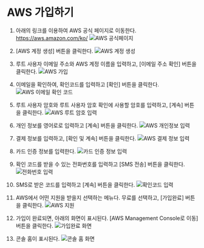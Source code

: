 # AWS 가입하기

1. 아래의 링크를 이용하여 AWS 공식 페이지로 이동한다.
    https://aws.amazon.com/ko/
    ![AWS 공식페이지](../../images/4/1-1.png)

2. [AWS 계정 생성] 버튼을 클릭한다.
   ![AWS 계정 생성](../../images/4/1-2.png)

3. 루트 사용자 이메일 주소와 AWS 계정 이름을 입력하고, [이메일 주소 확인] 버튼을 클릭한다.
   ![AWS 가입](../../images/4/1-3.png)

4. 이메일을 확인하여, 확인코드를 입력하고 [확인] 버튼을 클릭한다.
   ![AWS 이메일 확인 코드](../../images/4/1-4.png)

5. 루트 사용자 암호와 루트 사용자 암호 확인에 사용할 암호를 입력하고, [계속] 버튼을 클릭한다.
   ![AWS 루트 암호 입력](../../images/4/1-5.png)

6. 개인 정보를 영어로로 입력하고 [계속] 버튼을 클릭한다.
   ![AWS 개인정보 입력](../../images/4/1-6.png)

7. 결제 정보를 입력하고, [확인 및 계속] 버튼을 클릭한다.
   ![AWS 결제 정보 입력](../../images/4/1-7.png)

8. 카드 인증 정보를 입력한다.
   ![카드 인증 정보 입력](../../images/4/1-8.png)

9. 확인 코드를 받을 수 있는 전화번호를 입력하고 [SMS 전송] 버튼을 클릭한다.
   ![전화번호 입력](../../images/4/1-9.png)

10. SMS로 받은 코드를 입력하고 [계속] 버튼을 클릭한다.
   ![확인코드 입력](../../images/4/1-10.png)

11. AWS에서 어떤 지원을 받을지 선택하는 메뉴다. 무료를 선택하고, [가입완료] 버튼을 클릭한다.
   ![AWS 지원](../../images/4/1-11.png)

12. 가입이 완료되면, 아래의 화면이 표시된다. [AWS Management Console로 이동]버튼을 클릭한다.
   ![가입완료 화면](../../images/4/1-12.png)
   
13. 콘솔 홈이 표시된다.
   ![콘솔 홈 화면](../../images/4/1-13.png)